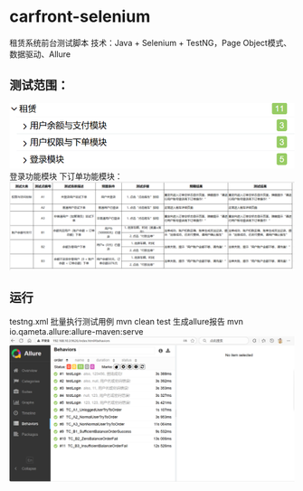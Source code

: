 # carfront-selenium
租赁系统前台测试脚本
技术：Java + Selenium + TestNG，Page Object模式、数据驱动、Allure  
## 测试范围：
![image](img/模块.png)
登录功能模块
下订单功能模块：
![image](img/下单测试点.png)
## 运行
testng.xml
批量执行测试用例
mvn clean test
生成allure报告
mvn io.qameta.allure:allure-maven:serve
![image](img/all-tests.png)
